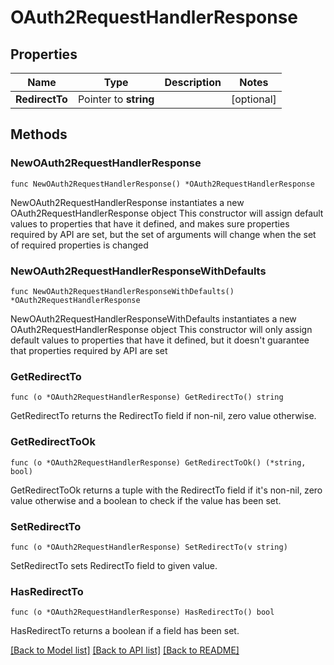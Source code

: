# OAuth2RequestHandlerResponse

## Properties

Name | Type | Description | Notes
------------ | ------------- | ------------- | -------------
**RedirectTo** | Pointer to **string** |  | [optional] 

## Methods

### NewOAuth2RequestHandlerResponse

`func NewOAuth2RequestHandlerResponse() *OAuth2RequestHandlerResponse`

NewOAuth2RequestHandlerResponse instantiates a new OAuth2RequestHandlerResponse object
This constructor will assign default values to properties that have it defined,
and makes sure properties required by API are set, but the set of arguments
will change when the set of required properties is changed

### NewOAuth2RequestHandlerResponseWithDefaults

`func NewOAuth2RequestHandlerResponseWithDefaults() *OAuth2RequestHandlerResponse`

NewOAuth2RequestHandlerResponseWithDefaults instantiates a new OAuth2RequestHandlerResponse object
This constructor will only assign default values to properties that have it defined,
but it doesn't guarantee that properties required by API are set

### GetRedirectTo

`func (o *OAuth2RequestHandlerResponse) GetRedirectTo() string`

GetRedirectTo returns the RedirectTo field if non-nil, zero value otherwise.

### GetRedirectToOk

`func (o *OAuth2RequestHandlerResponse) GetRedirectToOk() (*string, bool)`

GetRedirectToOk returns a tuple with the RedirectTo field if it's non-nil, zero value otherwise
and a boolean to check if the value has been set.

### SetRedirectTo

`func (o *OAuth2RequestHandlerResponse) SetRedirectTo(v string)`

SetRedirectTo sets RedirectTo field to given value.

### HasRedirectTo

`func (o *OAuth2RequestHandlerResponse) HasRedirectTo() bool`

HasRedirectTo returns a boolean if a field has been set.


[[Back to Model list]](../README.md#documentation-for-models) [[Back to API list]](../README.md#documentation-for-api-endpoints) [[Back to README]](../README.md)


